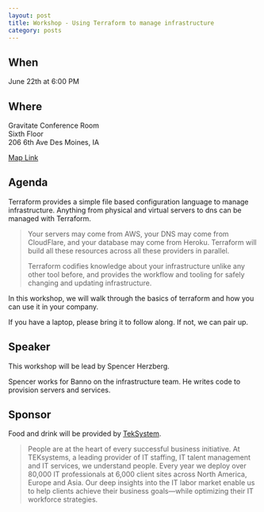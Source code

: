 ```yaml
---
layout: post
title: Workshop - Using Terraform to manage infrastructure
category: posts
---
```


## When

June 22th at 6:00 PM

## Where

Gravitate Conference Room<br />
Sixth Floor<br />
206 6th Ave Des Moines, IA

[Map Link](https://www.google.com/maps/place/206+6th+Ave,+Des+Moines,+IA+50309)

## Agenda

Terraform provides a simple file based configuration language to manage infrastructure. Anything
from physical and virtual servers to dns can be managed with Terraform.

> Your servers may come from AWS, your DNS may come from CloudFlare, and your database may come from Heroku. Terraform will build all these resources across all these providers in parallel.
>
> Terraform codifies knowledge about your infrastructure unlike any other tool before, and provides the workflow and tooling for safely changing and updating infrastructure.


In this workshop, we will walk through the basics of terraform and how you can use it in your
company.

If you have a laptop, please bring it to follow along. If not, we can pair up.

## Speaker

This workshop will be lead by Spencer Herzberg.

Spencer works for Banno on the infrastructure team. He writes code to provision servers and services.

## Sponsor

Food and drink will be provided by [TekSystem](https://www.teksystems.com).

> People are at the heart of every successful business initiative. At TEKsystems, a leading provider of IT staffing, IT talent management and IT services, we understand people. Every year we deploy over 80,000 IT professionals at 6,000 client sites across North America, Europe and Asia. Our deep insights into the IT labor market enable us to help clients achieve their business goals—while optimizing their IT workforce strategies.
